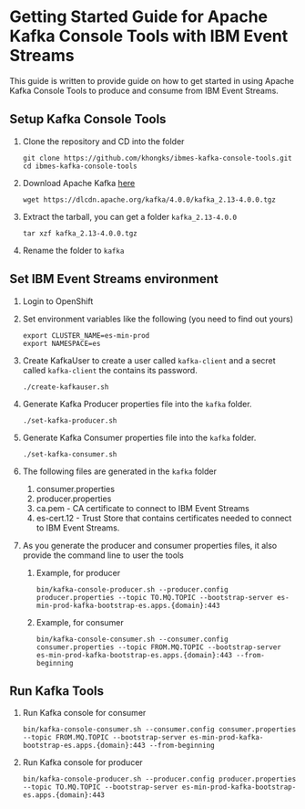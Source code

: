 # Getting Started Guide for Apache Kafka Console Tools with IBM Event Streams

This guide is written to provide guide on how to get started in using Apache Kafka Console Tools to produce and consume from IBM Event Streams.

## Setup Kafka Console Tools

1. Clone the repository and CD into the folder
   ```
   git clone https://github.com/khongks/ibmes-kafka-console-tools.git
   cd ibmes-kafka-console-tools
   ```

1. Download Apache Kafka [here](https://kafka.apache.org/downloads)
   ```
   wget https://dlcdn.apache.org/kafka/4.0.0/kafka_2.13-4.0.0.tgz
   ```

1. Extract the tarball, you can get a folder `kafka_2.13-4.0.0`
   ```
   tar xzf kafka_2.13-4.0.0.tgz 
   ```

1. Rename the folder to `kafka`

## Set IBM Event Streams environment

1. Login to OpenShift

1. Set environment variables like the following (you need to find out yours)
   ```
   export CLUSTER_NAME=es-min-prod
   export NAMESPACE=es
   ```

1. Create KafkaUser to create a user called `kafka-client` and a secret called `kafka-client` the contains its password.
   ```
   ./create-kafkauser.sh
   ```

1. Generate Kafka Producer properties file into the `kafka` folder.
   ```
   ./set-kafka-producer.sh
   ```

1. Generate Kafka Consumer properties file into the `kafka` folder.
   ```
   ./set-kafka-consumer.sh
   ```

1. The following files are generated in the `kafka` folder
   1. consumer.properties
   1. producer.properties
   1. ca.pem - CA certificate to connect to IBM Event Streams
   1. es-cert.12 - Trust Store that contains certificates needed to connect to IBM Event Streams.

1. As you generate the producer and consumer properties files, it also provide the command line to user the tools

   1. Example, for producer
      ```
      bin/kafka-console-producer.sh --producer.config producer.properties --topic TO.MQ.TOPIC --bootstrap-server es-min-prod-kafka-bootstrap-es.apps.{domain}:443
      ```

   1. Example, for consumer
      ```
      bin/kafka-console-consumer.sh --consumer.config consumer.properties --topic FROM.MQ.TOPIC --bootstrap-server es-min-prod-kafka-bootstrap-es.apps.{domain}:443 --from-beginning
      ```

## Run Kafka Tools

1. Run Kafka console for consumer
   ```
   bin/kafka-console-consumer.sh --consumer.config consumer.properties --topic FROM.MQ.TOPIC --bootstrap-server es-min-prod-kafka-bootstrap-es.apps.{domain}:443 --from-beginning
   ```

2. Run Kafka console for producer
   ```
   bin/kafka-console-producer.sh --producer.config producer.properties --topic TO.MQ.TOPIC --bootstrap-server es-min-prod-kafka-bootstrap-es.apps.{domain}:443
   ```

